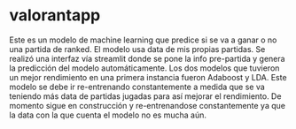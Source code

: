 # valorantapp
Este es un modelo de machine learning que predice si se va a ganar o no una partida de ranked.
El modelo usa data de mis propias partidas.
Se realizó una interfaz vía streamlit donde se pone la info pre-partida y genera la predicción del modelo automáticamente.
Los dos modelos que tuvieron un mejor rendimiento en una primera instancia fueron Adaboost y LDA.
Este modelo se debe ir re-entrenando constantemente a medida que se va teniendo más data de partidas jugadas para así mejorar el rendimiento.
De momento sigue en construcción y re-entrenandose constantemente ya que la data con la que cuenta el modelo no es mucha aún.
